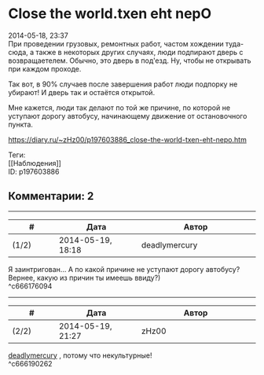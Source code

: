 Close the world.txen eht nepO
=============================

  
2014-05-18, 23:37  
 При проведении грузовых, ремонтных работ, частом хождении туда-сюда, а также в некоторых других случаях, люди подпирают дверь с возвращаетелем. Обычно, это дверь в под'езд. Ну, чтобы не открывать при каждом проходе.   
   
 Так вот, в 90% случаев после завершения работ люди подпорку не убирают! И дверь так и остаётся открытой.   
   
 Мне кажется, люди так делают по той же причине, по которой не уступают дорогу автобусу, начинающему движение от остановочного пункта.   
  
<https://diary.ru/~zHz00/p197603886_close-the-world-txen-eht-nepo.htm>  
  
Теги:  
[[Наблюдения]]  
ID: p197603886  


Комментарии: 2
--------------

  


---



|         #         |              Дата              |                     Автор                     |           ID           |
| --- | --- | --- | --- |
| (1/2) | 2014-05-19, 18:18 | deadlymercury | c666176094 |

  
 Я заинтригован... А по какой причине не уступают дорогу автобусу? Вернее, какую из причин ты имеешь ввиду?)   
 ^c666176094

---



|         #         |              Дата              |                     Автор                     |           ID           |
| --- | --- | --- | --- |
| (2/2) | 2014-05-19, 21:27 | zHz00 | c666190262 |

  
  [deadlymercury](http://crazysupp.diary.ru "Записки безумного саппорта")  , потому что некультурные!   
 ^c666190262